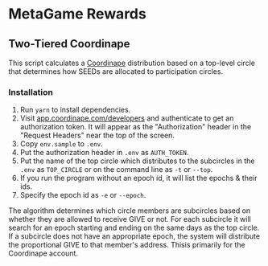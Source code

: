 # MetaGame Rewards

## Two-Tiered Coordinape

This script calculates a [Coordinape](//coordinape.com) distribution based on a top-level circle that determines how SEEDs are allocated to participation circles.

### Installation

1. Run `yarn` to install dependencies.
2. Visit [app.coordinape.com/developers](//app.coordinape.com/developers) and authenticate to get an authorization token. It will appear as the "Authorization" header in the "Request Headers" near the top of the screen.
3. Copy `env.sample` to `.env`.
4. Put the authorization header in `.env` as `AUTH_TOKEN`.
5. Put the name of the top circle which distributes to the subcircles in the `.env` as `TOP_CIRCLE` or on the command line as `-t` or `--top`.
6. If you run the program without an epoch id, it will list the epochs & their ids.
7. Specify the epoch id as `-e` or `--epoch`.

The algorithm determines which circle members are subcircles based on whether they are allowed to receive GIVE or not. For each subcircle it will search for an epoch starting and ending on the same days as the top circle. If a subcircle does not have an appropriate epoch, the system will distribute the proportional GIVE to that member's address. Thisis primarily for the Coordinape account.

